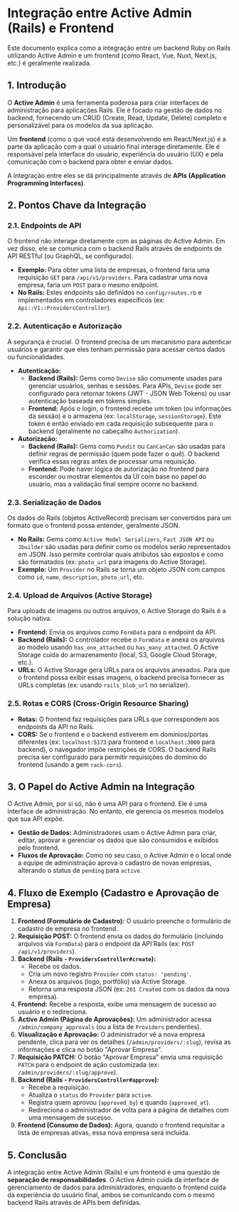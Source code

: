 # Integração entre Active Admin (Rails) e Frontend

Este documento explica como a integração entre um backend Ruby on Rails utilizando Active Admin e um frontend (como React, Vue, Nuxt, Next.js, etc.) é geralmente realizada.

## 1. Introdução

O **Active Admin** é uma ferramenta poderosa para criar interfaces de administração para aplicações Rails. Ele é focado na gestão de dados no backend, fornecendo um CRUD (Create, Read, Update, Delete) completo e personalizável para os modelos da sua aplicação.

Um **frontend** (como o que você está desenvolvendo em React/Next.js) é a parte da aplicação com a qual o usuário final interage diretamente. Ele é responsável pela interface do usuário, experiência do usuário (UX) e pela comunicação com o backend para obter e enviar dados.

A integração entre eles se dá principalmente através de **APIs (Application Programming Interfaces)**.

## 2. Pontos Chave da Integração

### 2.1. Endpoints de API

O frontend não interage diretamente com as páginas do Active Admin. Em vez disso, ele se comunica com o backend Rails através de endpoints de API RESTful (ou GraphQL, se configurado).

*   **Exemplo:** Para obter uma lista de empresas, o frontend faria uma requisição `GET` para `/api/v1/providers`. Para cadastrar uma nova empresa, faria um `POST` para o mesmo endpoint.
*   **No Rails:** Estes endpoints são definidos no `config/routes.rb` e implementados em controladores específicos (ex: `Api::V1::ProvidersController`).

### 2.2. Autenticação e Autorização

A segurança é crucial. O frontend precisa de um mecanismo para autenticar usuários e garantir que eles tenham permissão para acessar certos dados ou funcionalidades.

*   **Autenticação:**
    *   **Backend (Rails):** Gems como `Devise` são comumente usadas para gerenciar usuários, senhas e sessões. Para APIs, `Devise` pode ser configurado para retornar tokens (JWT - JSON Web Tokens) ou usar autenticação baseada em tokens simples.
    *   **Frontend:** Após o login, o frontend recebe um token (ou informações da sessão) e o armazena (ex: `localStorage`, `sessionStorage`). Este token é então enviado em cada requisição subsequente para o backend (geralmente no cabeçalho `Authorization`).
*   **Autorização:**
    *   **Backend (Rails):** Gems como `Pundit` ou `CanCanCan` são usadas para definir regras de permissão (quem pode fazer o quê). O backend verifica essas regras antes de processar uma requisição.
    *   **Frontend:** Pode haver lógica de autorização no frontend para esconder ou mostrar elementos da UI com base no papel do usuário, mas a validação final sempre ocorre no backend.

### 2.3. Serialização de Dados

Os dados do Rails (objetos ActiveRecord) precisam ser convertidos para um formato que o frontend possa entender, geralmente JSON.

*   **No Rails:** Gems como `Active Model Serializers`, `Fast JSON API` ou `Jbuilder` são usadas para definir como os modelos serão representados em JSON. Isso permite controlar quais atributos são expostos e como são formatados (ex: `photo_url` para imagens do Active Storage).
*   **Exemplo:** Um `Provider` no Rails se torna um objeto JSON com campos como `id`, `name`, `description`, `photo_url`, etc.

### 2.4. Upload de Arquivos (Active Storage)

Para uploads de imagens ou outros arquivos, o Active Storage do Rails é a solução nativa.

*   **Frontend:** Envia os arquivos como `FormData` para o endpoint da API.
*   **Backend (Rails):** O controlador recebe o `FormData` e anexa os arquivos ao modelo usando `has_one_attached` ou `has_many_attached`. O Active Storage cuida do armazenamento (local, S3, Google Cloud Storage, etc.).
*   **URLs:** O Active Storage gera URLs para os arquivos anexados. Para que o frontend possa exibir essas imagens, o backend precisa fornecer as URLs completas (ex: usando `rails_blob_url` no serializer).

### 2.5. Rotas e CORS (Cross-Origin Resource Sharing)

*   **Rotas:** O frontend faz requisições para URLs que correspondem aos endpoints da API no Rails.
*   **CORS:** Se o frontend e o backend estiverem em domínios/portas diferentes (ex: `localhost:5173` para frontend e `localhost:3000` para backend), o navegador impõe restrições de CORS. O backend Rails precisa ser configurado para permitir requisições do domínio do frontend (usando a gem `rack-cors`).

## 3. O Papel do Active Admin na Integração

O Active Admin, por si só, não é uma API para o frontend. Ele é uma interface de administração. No entanto, ele gerencia os mesmos modelos que sua API expõe.

*   **Gestão de Dados:** Administradores usam o Active Admin para criar, editar, aprovar e gerenciar os dados que são consumidos e exibidos pelo frontend.
*   **Fluxos de Aprovação:** Como no seu caso, o Active Admin é o local onde a equipe de administração aprova o cadastro de novas empresas, alterando o status de `pending` para `active`.

## 4. Fluxo de Exemplo (Cadastro e Aprovação de Empresa)

1.  **Frontend (Formulário de Cadastro):** O usuário preenche o formulário de cadastro de empresa no frontend.
2.  **Requisição POST:** O frontend envia os dados do formulário (incluindo arquivos via `FormData`) para o endpoint da API Rails (ex: `POST /api/v1/providers`).
3.  **Backend (Rails - `ProvidersController#create`):**
    *   Recebe os dados.
    *   Cria um novo registro `Provider` com `status: 'pending'`.
    *   Anexa os arquivos (logo, portfólio) via Active Storage.
    *   Retorna uma resposta JSON (ex: `201 Created` com os dados da nova empresa).
4.  **Frontend:** Recebe a resposta, exibe uma mensagem de sucesso ao usuário e o redireciona.
5.  **Active Admin (Página de Aprovações):** Um administrador acessa `/admin/company_approvals` (ou a lista de `Providers` pendentes).
6.  **Visualização e Aprovação:** O administrador vê a nova empresa pendente, clica para ver os detalhes (`/admin/providers/:slug`), revisa as informações e clica no botão "Aprovar Empresa".
7.  **Requisição PATCH:** O botão "Aprovar Empresa" envia uma requisição `PATCH` para o endpoint de ação customizada (ex: `/admin/providers/:slug/approve`).
8.  **Backend (Rails - `ProvidersController#approve`):**
    *   Recebe a requisição.
    *   Atualiza o `status` do `Provider` para `active`.
    *   Registra quem aprovou (`approved_by`) e quando (`approved_at`).
    *   Redireciona o administrador de volta para a página de detalhes com uma mensagem de sucesso.
9.  **Frontend (Consumo de Dados):** Agora, quando o frontend requisitar a lista de empresas ativas, essa nova empresa será incluída.

## 5. Conclusão

A integração entre Active Admin (Rails) e um frontend é uma questão de **separação de responsabilidades**. O Active Admin cuida da interface de gerenciamento de dados para administradores, enquanto o frontend cuida da experiência do usuário final, ambos se comunicando com o mesmo backend Rails através de APIs bem definidas.
